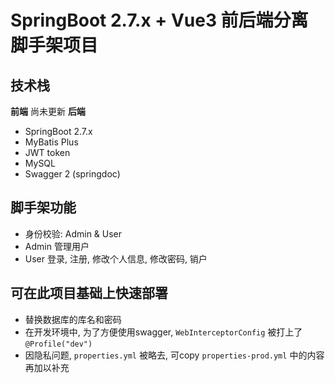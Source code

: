 # SpringBoot 2.7.x + Vue3 前后端分离 脚手架项目
## 技术栈
**前端**
尚未更新
**后端**
- SpringBoot 2.7.x
- MyBatis Plus
- JWT token
- MySQL
- Swagger 2 (springdoc)

## 脚手架功能
- 身份校验: Admin & User
- Admin 管理用户
- User 登录, 注册, 修改个人信息, 修改密码, 销户

## 可在此项目基础上快速部署
- 替换数据库的库名和密码
- 在开发环境中, 为了方便使用swagger, `WebInterceptorConfig` 被打上了`@Profile("dev")`
- 因隐私问题, `properties.yml` 被略去, 可copy `properties-prod.yml` 中的内容再加以补充
